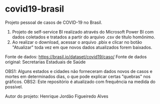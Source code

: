 # covid19-brasil
Projeto pessoal de casos de COVID-19 no Brasil.

1. Projeto de self-service BI realizado através do Microsoft Power BI com dados coletados e tratados a partir do arquivo .csv de título homônimo.
2. Ao realizar o download, acessar o arquivo .pbix e clicar no botão "Atualizar" toda vez em que novos dados atualizados forem baixados.

Fonte de dados: https://brasil.io/dataset/covid19/caso/
Fonte de dados original: Secretarias Estaduais de Saúde

OBS1: Alguns estados e cidades não forneceram dados novos de casos e mortes em determinados dias, o que pode explicar certas "quebras" nos gráficos.
OBS2: Este repositório é atualizado com frequência na medida do possível.

Autor do projeto: Henrique Jordão Figueiredo Alves

